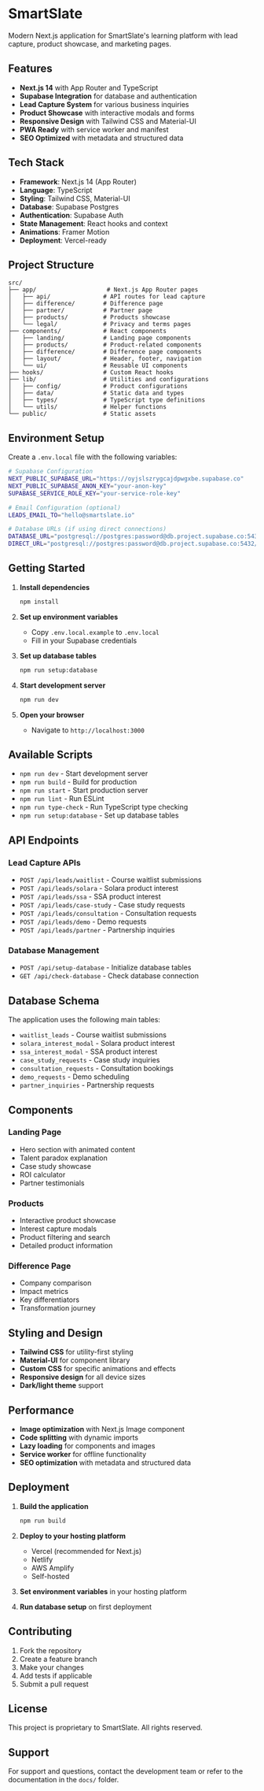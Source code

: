 # SmartSlate

Modern Next.js application for SmartSlate's learning platform with lead capture, product showcase, and marketing pages.

## Features

- **Next.js 14** with App Router and TypeScript
- **Supabase Integration** for database and authentication
- **Lead Capture System** for various business inquiries
- **Product Showcase** with interactive modals and forms
- **Responsive Design** with Tailwind CSS and Material-UI
- **PWA Ready** with service worker and manifest
- **SEO Optimized** with metadata and structured data

## Tech Stack

- **Framework**: Next.js 14 (App Router)
- **Language**: TypeScript
- **Styling**: Tailwind CSS, Material-UI
- **Database**: Supabase Postgres
- **Authentication**: Supabase Auth
- **State Management**: React hooks and context
- **Animations**: Framer Motion
- **Deployment**: Vercel-ready

## Project Structure

```
src/
├── app/                    # Next.js App Router pages
│   ├── api/               # API routes for lead capture
│   ├── difference/        # Difference page
│   ├── partner/           # Partner page
│   ├── products/          # Products showcase
│   └── legal/             # Privacy and terms pages
├── components/            # React components
│   ├── landing/           # Landing page components
│   ├── products/          # Product-related components
│   ├── difference/        # Difference page components
│   ├── layout/            # Header, footer, navigation
│   └── ui/                # Reusable UI components
├── hooks/                 # Custom React hooks
├── lib/                   # Utilities and configurations
│   ├── config/            # Product configurations
│   ├── data/              # Static data and types
│   ├── types/             # TypeScript type definitions
│   └── utils/             # Helper functions
└── public/                # Static assets
```

## Environment Setup

Create a `.env.local` file with the following variables:

```bash
# Supabase Configuration
NEXT_PUBLIC_SUPABASE_URL="https://oyjslszrygcajdpwgxbe.supabase.co"
NEXT_PUBLIC_SUPABASE_ANON_KEY="your-anon-key"
SUPABASE_SERVICE_ROLE_KEY="your-service-role-key"

# Email Configuration (optional)
LEADS_EMAIL_TO="hello@smartslate.io"

# Database URLs (if using direct connections)
DATABASE_URL="postgresql://postgres:password@db.project.supabase.co:5432/postgres"
DIRECT_URL="postgresql://postgres:password@db.project.supabase.co:5432/postgres"
```

## Getting Started

1. **Install dependencies**
   ```bash
   npm install
   ```

2. **Set up environment variables**
   - Copy `.env.local.example` to `.env.local`
   - Fill in your Supabase credentials

3. **Set up database tables**
   ```bash
   npm run setup:database
   ```

4. **Start development server**
   ```bash
   npm run dev
   ```

5. **Open your browser**
   - Navigate to `http://localhost:3000`

## Available Scripts

- `npm run dev` - Start development server
- `npm run build` - Build for production
- `npm run start` - Start production server
- `npm run lint` - Run ESLint
- `npm run type-check` - Run TypeScript type checking
- `npm run setup:database` - Set up database tables

## API Endpoints

### Lead Capture APIs

- `POST /api/leads/waitlist` - Course waitlist submissions
- `POST /api/leads/solara` - Solara product interest
- `POST /api/leads/ssa` - SSA product interest
- `POST /api/leads/case-study` - Case study requests
- `POST /api/leads/consultation` - Consultation requests
- `POST /api/leads/demo` - Demo requests
- `POST /api/leads/partner` - Partnership inquiries

### Database Management

- `POST /api/setup-database` - Initialize database tables
- `GET /api/check-database` - Check database connection

## Database Schema

The application uses the following main tables:

- `waitlist_leads` - Course waitlist submissions
- `solara_interest_modal` - Solara product interest
- `ssa_interest_modal` - SSA product interest
- `case_study_requests` - Case study inquiries
- `consultation_requests` - Consultation bookings
- `demo_requests` - Demo scheduling
- `partner_inquiries` - Partnership requests

## Components

### Landing Page
- Hero section with animated content
- Talent paradox explanation
- Case study showcase
- ROI calculator
- Partner testimonials

### Products
- Interactive product showcase
- Interest capture modals
- Product filtering and search
- Detailed product information

### Difference Page
- Company comparison
- Impact metrics
- Key differentiators
- Transformation journey

## Styling and Design

- **Tailwind CSS** for utility-first styling
- **Material-UI** for component library
- **Custom CSS** for specific animations and effects
- **Responsive design** for all device sizes
- **Dark/light theme** support

## Performance

- **Image optimization** with Next.js Image component
- **Code splitting** with dynamic imports
- **Lazy loading** for components and images
- **Service worker** for offline functionality
- **SEO optimization** with metadata and structured data

## Deployment

1. **Build the application**
   ```bash
   npm run build
   ```

2. **Deploy to your hosting platform**
   - Vercel (recommended for Next.js)
   - Netlify
   - AWS Amplify
   - Self-hosted

3. **Set environment variables** in your hosting platform

4. **Run database setup** on first deployment

## Contributing

1. Fork the repository
2. Create a feature branch
3. Make your changes
4. Add tests if applicable
5. Submit a pull request

## License

This project is proprietary to SmartSlate. All rights reserved.

## Support

For support and questions, contact the development team or refer to the documentation in the `docs/` folder.
